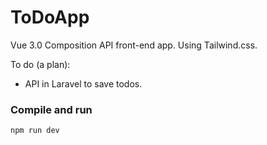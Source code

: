# ToDoApp

Vue 3.0 Composition API front-end app. Using Tailwind.css.

To do (a plan):
* API in Laravel to save todos.

### Compile and run

```sh
npm run dev
```
